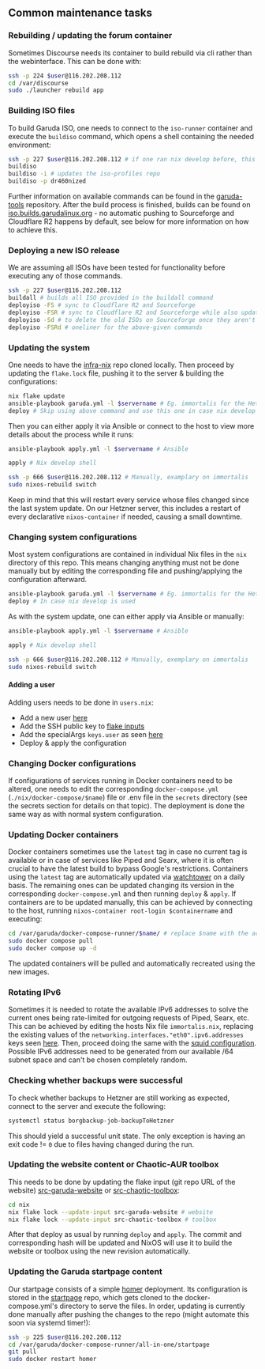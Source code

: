 ## Common maintenance tasks

### Rebuilding / updating the forum container

Sometimes Discourse needs its container to build rebuild via cli rather than the webinterface. This can be done with:

```sh
ssh -p 224 $user@116.202.208.112
cd /var/discourse
sudo ./launcher rebuild app
```

### Building ISO files

To build Garuda ISO, one needs to connect to the `iso-runner` container and execute the `buildiso` command, which opens a shell containing the needed environment:

```sh
ssh -p 227 $user@116.202.208.112 # if one ran nix develop before, this can be skipped
buildiso
buildiso -i # updates the iso-profiles repo
buildiso -p dr460nized
```

Further information on available commands can be found in the [garuda-tools](https://gitlab.com/garuda-linux/tools/garuda-tools) repository.
After the build process is finished, builds can be found on [iso.builds.garudalinux.org](https://iso.builds.garudalinux.org/iso/garuda/) - no automatic pushing to Sourceforge and Cloudflare R2 happens by default, see below for more information on how to achieve this.

### Deploying a new ISO release

We are assuming all ISOs have been tested for functionality before executing any of those commands.

```sh
ssh -p 227 $user@116.202.208.112
buildall # builds all ISO provided in the buildall command
deployiso -FS # sync to Cloudflare R2 and Sourceforge
deployiso -FSR # sync to Cloudflare R2 and Sourceforge while also updating the latest (stable, non-nightly) release
deployiso -Sd # to delete the old ISOs on Sourceforge once they aren't needed anymore
deployiso -FSRd # oneliner for the above-given commands
```

### Updating the system

One needs to have the [infra-nix](https://gitlab.com/garuda-linux/infra-nix) repo cloned locally. Then proceed by updating the `flake.lock` file, pushing it to the server & building the configurations:

```sh
nix flake update
ansible-playbook garuda.yml -l $servername # Eg. immortalis for the Hetzner host
deploy # Skip using above command and use this one in case nix develop was used
```

Then you can either apply it via Ansible or connect to the host to view more details about the process while it runs:

```sh
ansible-playbook apply.yml -l $servername # Ansible

apply # Nix develop shell

ssh -p 666 $user@116.202.208.112 # Manually, examplary on immortalis
sudo nixos-rebuild switch
```

Keep in mind that this will restart every service whose files changed since the last system update. On our Hetzner server, this includes a restart of every declarative `nixos-container` if needed, causing a small downtime.

### Changing system configurations

Most system configurations are contained in individual Nix files in the `nix` directory of this repo. This means changing anything must not be done manually but by editing the corresponding file and pushing/applying the configuration afterward.

```sh
ansible-playbook garuda.yml -l $servername # Eg. immortalis for the Hetzner host
deploy # In case nix develop is used
```

As with the system update, one can either apply via Ansible or manually:

```sh
ansible-playbook apply.yml -l $servername # Ansible

apply # Nix develop shell

ssh -p 666 $user@116.202.208.112 # Manually, exemplary on immortalis
sudo nixos-rebuild switch
```

#### Adding a user

Adding users needs to be done in `users.nix`:

- Add a new user [here](https://gitlab.com/garuda-linux/infra-nix/-/blob/main/nixos/modules/users.nix?ref_type=heads#L14)
- Add the SSH public key to [flake inputs](https://gitlab.com/garuda-linux/infra-nix/-/blob/main/flake.nix?ref_type=heads#L43)
- Add the specialArgs `keys.user` as seen [here](https://gitlab.com/garuda-linux/infra-nix/-/blob/main/nixos/flake-module.nix?ref_type=heads#L38)
- Deploy & apply the configuration

### Changing Docker configurations

If configurations of services running in Docker containers need to be altered, one needs to edit the corresponding `docker-compose.yml` (`./nix/docker-compose/$name`) file or .env file in the `secrets` directory (see the secrets section for details on that topic). The deployment is done the same way as with normal system configuration.

### Updating Docker containers

Docker containers sometimes use the `latest` tag in case no current tag is available or in case of services like Piped and Searx, where it is often crucial to have the latest build to bypass Google's restrictions. Containers using the `latest` tag are automatically updated via [watchtower](https://containrrr.dev/watchtower/) on a daily basis. The remaining ones can be updated changing its version in the corresponding `docker-compose.yml` and then running `deploy` & `apply`. If containers are to be updated manually, this can be achieved by connecting to the host, running `nixos-container root-login $containername` and executing:

```sh
cd /var/garuda/docker-compose-runner/$name/ # replace $name with the actual docker-compose.yml or autocomplete via tab
sudo docker compose pull
sudo docker compose up -d
```

The updated containers will be pulled and automatically recreated using the new images.

### Rotating IPv6

Sometimes it is needed to rotate the available IPv6 addresses to solve the current ones being rate-limited for outgoing requests of Piped, Searx, etc. This can be achieved by editing the hosts Nix file `immortalis.nix`, replacing the existing values of the `networking.interfaces."eth0".ipv6.addresses` keys seen [here](https://gitlab.com/garuda-linux/infra-nix/-/blob/main/nixos/hosts/immortalis.nix?ref_type=heads#L30). Then, proceed doing the same with the [squid configuration](https://gitlab.com/garuda-linux/infra-nix/-/blob/main/nixos/hosts/immortalis.nix?ref_type=heads#L219). Possible IPv6 addresses need to be generated from our available /64 subnet space and can't be chosen completely random.

### Checking whether backups were successful

To check whether backups to Hetzner are still working as expected, connect to the server and execute the following:

```sh
systemctl status borgbackup-job-backupToHetzner
```

This should yield a successful unit state. The only exception is having an exit code != `0` due to files having changed during the run.

### Updating the website content or Chaotic-AUR toolbox

This needs to be done by updating the flake input (git repo URL of the website) [src-garuda-website](https://gitlab.com/garuda-linux/infra-nix/-/blob/main/nix/flake.nix?ref_type=heads#L60) or [src-chaotic-toolbox](https://gitlab.com/garuda-linux/infra-nix/-/blob/main/nix/flake.nix?ref_type=heads#L44):

```sh
cd nix
nix flake lock --update-input src-garuda-website # website
nix flake lock --update-input src-chaotic-toolbox # toolbox
```

After that deploy as usual by running `deploy` and `apply`. The commit and corresponding hash will be updated and NixOS will use it to build the website or toolbox using the new revision automatically.

### Updating the Garuda startpage content

Our startpage consists of a simple [homer](https://github.com/bastienwirtz/homer) deployment. Its configuration is stored in the [startpage](https://gitlab.com/garuda-linux/website/startpage) repo, which gets cloned to the docker-compose.yml's directory to serve the files. In order, updating is currently done manually after pushing the changes to the repo (might automate this soon via systemd timer!):

```sh
ssh -p 225 $user@116.202.208.112
cd /var/garuda/docker-compose-runner/all-in-one/startpage
git pull
sudo docker restart homer
```
